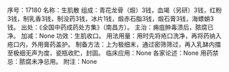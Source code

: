 序号：17180
名称：生肌散
组成：青花龙骨（煅）3钱，血竭（另研）3钱，红粉3钱，制乳香3钱，制没药3钱，冰片1钱，煅赤石脂3钱，煅石膏3钱，海螵蛸3钱。
出处：《全国中药成药处方集》（南昌方）。
主治：痈疽肿毒溃后，脓腐已净。
加减：None
功效：生肌收口。
用法用量：用时先将疮口洗净，再将药纳入疮口内，外用膏药盖护。
制备方法：上为极细末，通过密筛筛过，再入乳缽内擂至极细无声为度，瓷瓶收贮，封固。
临床应用：None
各家论述：None
用药禁忌：脓腐未净忌用。
附注：None
